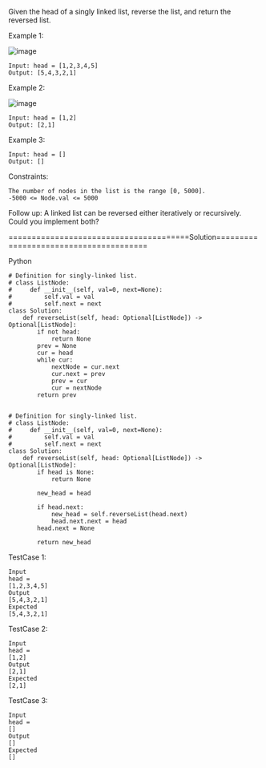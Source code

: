 Given the head of a singly linked list, reverse the list, and return the reversed list.

 
Example 1:

![image](https://github.com/Pughal/leetcode_solutions/assets/22728867/8520e01e-8c18-48bb-b533-b2c0c839c2fb)

```
Input: head = [1,2,3,4,5]
Output: [5,4,3,2,1]
```

Example 2:

![image](https://github.com/Pughal/leetcode_solutions/assets/22728867/d2f624eb-ff46-4c2d-b75d-65be71aa4572)

```
Input: head = [1,2]
Output: [2,1]
```

Example 3:
```
Input: head = []
Output: []
``` 

Constraints:
```
The number of nodes in the list is the range [0, 5000].
-5000 <= Node.val <= 5000
``` 

Follow up: A linked list can be reversed either iteratively or recursively. Could you implement both?


=======================================Solution=======================================

Python

```
# Definition for singly-linked list.
# class ListNode:
#     def __init__(self, val=0, next=None):
#         self.val = val
#         self.next = next
class Solution:
    def reverseList(self, head: Optional[ListNode]) -> Optional[ListNode]:
        if not head:
            return None
        prev = None
        cur = head
        while cur:
            nextNode = cur.next
            cur.next = prev
            prev = cur
            cur = nextNode
        return prev
        
```

```
# Definition for singly-linked list.
# class ListNode:
#     def __init__(self, val=0, next=None):
#         self.val = val
#         self.next = next
class Solution:
    def reverseList(self, head: Optional[ListNode]) -> Optional[ListNode]:
        if head is None:
            return None

        new_head = head

        if head.next:
            new_head = self.reverseList(head.next)
            head.next.next = head
        head.next = None

        return new_head
```

TestCase 1:
```
Input
head =
[1,2,3,4,5]
Output
[5,4,3,2,1]
Expected
[5,4,3,2,1]
```

TestCase 2:
```
Input
head =
[1,2]
Output
[2,1]
Expected
[2,1]
```

TestCase 3:
```
Input
head =
[]
Output
[]
Expected
[]
```
